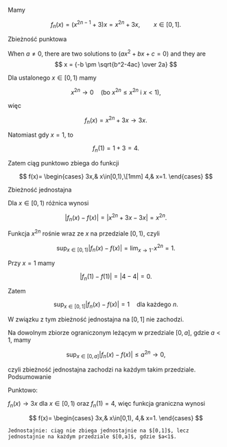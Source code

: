 Mamy

$$f_{n}(x)=(x^{2n-1}+3)x=x^{2n}+3x,\qquad x\in[0,1].$$

Zbieżność punktowa

When $a \ne 0$, there are two solutions to $(ax^2 + bx + c = 0)$ and they are
$$ x = {-b \pm \sqrt{b^2-4ac} \over 2a} $$

Dla ustalonego $x\in[0,1)$ mamy

$$x^{2n}\to 0\quad\text{(bo }x^{2n}\le x^{2n}\text{ i }x<1\text{)},$$

więc

$$
f_{n}(x)=x^{2n}+3x\to 3x.
$$

Natomiast gdy $x=1$, to

$$
f_{n}(1)=1+3=4.
$$

Zatem ciąg punktowo zbiega do funkcji

$$
f(x)=
\begin{cases}
3x,& x\in[0,1),\[1mm]
4,& x=1.
\end{cases}
$$

Zbieżność jednostajna

Dla $x\in[0,1)$ różnica wynosi

$$
|f_{n}(x)-f(x)|=|x^{2n}+3x-3x|=x^{2n}.
$$

Funkcja $x^{2n}$ rośnie wraz ze $x$ na przedziale $[0,1)$, czyli

$$
\sup_{x\in[0,1)}|f_{n}(x)-f(x)|=\lim_{x\to 1^-}x^{2n}=1.
$$

Przy $x=1$ mamy

$$
|f_{n}(1)-f(1)|=|4-4|=0.
$$

Zatem

$$
\sup_{x\in[0,1]}|f_{n}(x)-f(x)|=1\quad\text{dla każdego } n.
$$

W związku z tym zbieżność jednostajna na $[0,1]$ nie zachodzi.

Na dowolnym zbiorze ograniczonym leżącym w przedziale $[0,a]$, gdzie $a<1$, mamy

$$
\sup_{x\in[0,a]}|f_{n}(x)-f(x)|\le a^{2n}\to 0,
$$

czyli zbieżność jednostajna zachodzi na każdym takim przedziale.
Podsumowanie

Punktowo: 

$f_{n}(x)\to 3x$ dla $x\in[0,1)$ oraz $f_{n}(1)=4$, więc funkcja graniczna wynosi 

$$ f(x)= \begin{cases} 3x,& x\in[0,1),   4,& x=1. \end{cases} $$


    Jednostajnie: ciąg nie zbiega jednostajnie na $[0,1]$, lecz jednostajnie na każdym przedziale $[0,a]$, gdzie $a<1$.

